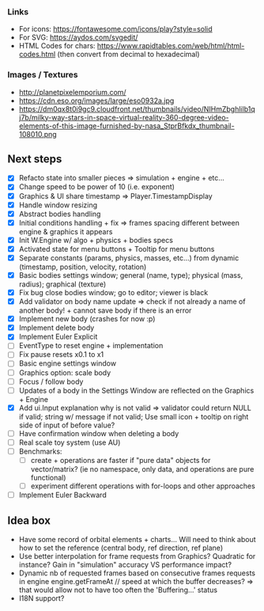 ### Links
- For icons: https://fontawesome.com/icons/play?style=solid
- For SVG: https://aydos.com/svgedit/
- HTML Codes for chars: https://www.rapidtables.com/web/html/html-codes.html (then convert from decimal to hexadecimal)

### Images / Textures
- http://planetpixelemporium.com/
- https://cdn.eso.org/images/large/eso0932a.jpg
- https://dm0qx8t0i9gc9.cloudfront.net/thumbnails/video/NIHmZbghlilb1qj7b/milky-way-stars-in-space-virtual-reality-360-degree-video-elements-of-this-image-furnished-by-nasa_StprBfkdx_thumbnail-108010.png

## Next steps
- [x] Refacto state into smaller pieces => simulation + engine + etc...
- [x] Change speed to be power of 10 (i.e. exponent)
- [x] Graphics & UI share timestamp => Player.TimestampDisplay
- [x] Handle window resizing
- [x] Abstract bodies handling
- [x] Initial conditions handling + fix => frames spacing different between engine & graphics it appears
- [x] Init W.Engine w/ algo + physics + bodies specs
- [x] Activated state for menu buttons + Tooltip for menu buttons
- [x] Separate constants (params, physics, masses, etc...) from dynamic (timestamp, position, velocity, rotation)
- [x] Basic bodies settings window; general (name, type); physical (mass, radius); graphical (texture)
- [x] Fix bug close bodies window; go to editor; viewer is black
- [x] Add validator on body name update => check if not already a name of another body! + cannot save body if there is an error
- [x] Implement new body (crashes for now :p)
- [x] Implement delete body
- [x] Implement Euler Explicit
- [ ] EventType to reset engine + implementation
- [ ] Fix pause resets x0.1 to x1
- [ ] Basic engine settings window
- [ ] Graphics option: scale body
- [ ] Focus / follow body
- [ ] Updates of a body in the Settings Window are reflected on the Graphics + Engine
- [x] Add ui.Input explanation why is not valid => validator could return NULL if valid; string w/ message if not valid;
      Use small icon + tooltip on right side of input of before value?
- [ ] Have confirmation window when deleting a body
- [ ] Real scale toy system (use AU)
- [ ] Benchmarks:
  - [ ] create + operations are faster if "pure data" objects for vector/matrix? (ie no namespace, only data, and operations are pure functional)
  - [ ] experiment different operations with for-loops and other approaches
- [ ] Implement Euler Backward

## Idea box
- Have some record of orbital elements + charts... Will need to think about how
  to set the reference (central body, ref direction, ref plane)
- Use better interpolation for frame requests from Graphics?
  Quadratic for instance? Gain in "simulation" accuracy VS performance impact?
- Dynamic nb of requested frames based on consecutive frames requests in engine
  engine.getFrameAt // speed at which the buffer decreases? => that would allow
  not to have too often the 'Buffering...' status
- I18N support?
